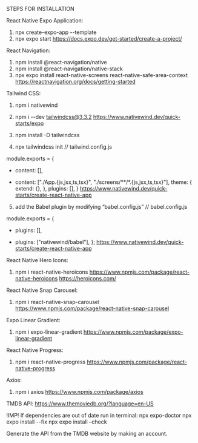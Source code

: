STEPS FOR INSTALLATION

React Native Expo Application:
1. npx create-expo-app --template
2. npx expo start
https://docs.expo.dev/get-started/create-a-project/

React Navigation:
1. npm install @react-navigation/native
2. npm install @react-navigation/native-stack
3. npx expo install react-native-screens react-native-safe-area-context
https://reactnavigation.org/docs/getting-started

Tailwind CSS:
1. npm i nativewind
2. npm i --dev tailwindcss@3.3.2
https://www.nativewind.dev/quick-starts/expo

3. npm install -D tailwindcss

4. npx tailwindcss init
// tailwind.config.js

module.exports = {
- content: [],
+ content: ["./App.{js,jsx,ts,tsx}", "./screens/**/*.{js,jsx,ts,tsx}"],
  theme: {
    extend: {},
  },
  plugins: [],
}
https://www.nativewind.dev/quick-starts/create-react-native-app

5. add the Babel plugin by modifying “babel.config.js”
// babel.config.js

module.exports = {
- plugins: [],
+ plugins: ["nativewind/babel"],
};
https://www.nativewind.dev/quick-starts/create-react-native-app


React Native Hero Icons:
1. npm i react-native-heroicons
https://www.npmjs.com/package/react-native-heroicons
https://heroicons.com/

React Native Snap Carousel:
1. npm i react-native-snap-carousel
https://www.npmjs.com/package/react-native-snap-carousel

Expo Linear Gradient:
1. npm i expo-linear-gradient
https://www.npmjs.com/package/expo-linear-gradient

React Native Progress:
1. npm i react-native-progress
https://www.npmjs.com/package/react-native-progress

Axios:
1. npm i axios
https://www.npmjs.com/package/axios

TMDB API:
https://www.themoviedb.org/?language=en-US

!IMP!
If dependencies are out of date run in terminal:
npx expo-doctor
npx expo install --fix
npx expo install –check

Generate the API from the TMDB website by making an account.
